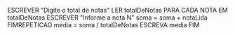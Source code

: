 ESCREVER "Digite o total de notas" LER totalDeNotas PARA CADA NOTA EM totalDeNotas ESCREVER "Informe a nota N" soma = soma + notaLida FIMREPETICAO media = soma / totalDeNotas ESCREVA media FIM